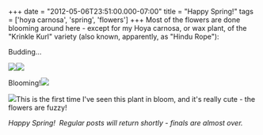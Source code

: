 +++
date = "2012-05-06T23:51:00.000-07:00"
title = "Happy Spring!"
tags = ['hoya carnosa', 'spring', 'flowers']
+++
Most of the flowers are done blooming around here - except for my Hoya carnosa, or wax plant, of the "Krinkle Kurl" variety (also known, apparently, as "Hindu Rope"):

Budding...

<img src="http://3.bp.blogspot.com/-kb0IzpiIdnk/T6dvJwZey2I/AAAAAAAAAnA/ST3bbtnkY5g/s1600/IMG_6997.JPG"/><img src="http://2.bp.blogspot.com/-rx_BlyQY1Ek/T6dvI0T_E_I/AAAAAAAAAmk/yTnEfTTEMBc/s1600/IMG_6994.JPG"/>

Blooming!<img src="http://1.bp.blogspot.com/-NHiXQ2dgMYA/T6dvJGfBchI/AAAAAAAAAms/MkZ4PgJjITM/s1600/IMG_7015.JPG"/>

<img src="http://4.bp.blogspot.com/-tmZJUQ7wU94/T6dvJuqa3UI/AAAAAAAAAm8/cMWLv6TCdXU/s1600/IMG_7016.JPG"/>This is the first time I've seen this plant in bloom, and it's really cute - the flowers are fuzzy!

*Happy Spring!  Regular posts will return shortly - finals are almost over.*
